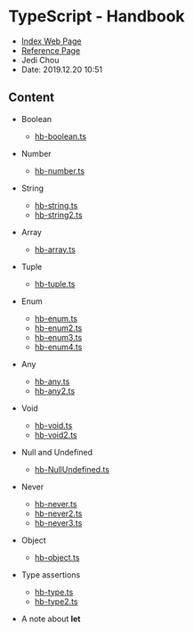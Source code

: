 # TypeScript - Handbook

* [Index Web Page](http://www.typescriptlang.org/docs/home.html)
* [Reference Page](http://www.typescriptlang.org/docs/handbook/basic-types.html)
* Jedi Chou
* Date: 2019.12.20 10:51

## Content

* Boolean
  * [hb-boolean.ts](./hb-boolean.ts)

* Number
  * [hb-number.ts](./hb-number.ts)

* String
  * [hb-string.ts](./hb-string.ts)
  * [hb-string2.ts](./hb-string2.ts)

* Array
  * [hb-array.ts](./hb-array.ts)

* Tuple
  * [hb-tuple.ts](./hb-tuple.ts)

* Enum
  * [hb-enum.ts](./hb-enum.ts)
  * [hb-enum2.ts](./hb-enum2.ts)
  * [hb-enum3.ts](./hb-enum3.ts)
  * [hb-enum4.ts](./hb-enum4.ts)

* Any
  * [hb-any.ts](./hb-any.ts)
  * [hb-any2.ts](./hb-any2.ts)

* Void
  * [hb-void.ts](./hb-void.ts)
  * [hb-void2.ts](./hb-void2.ts)

* Null and Undefined
  * [hb-NullUndefined.ts](./hb-NullUndefined.ts)

* Never
  * [hb-never.ts](./hb-never.ts)
  * [hb-never2.ts](./hb-never2.ts)
  * [hb-never3.ts](./hb-never3.ts)

* Object
  * [hb-object.ts](./hb-object.ts)

* Type assertions
  * [hb-type.ts](./hb-type.ts)
  * [hb-type2.ts](./hb-type2.ts)

* A note about **let**
